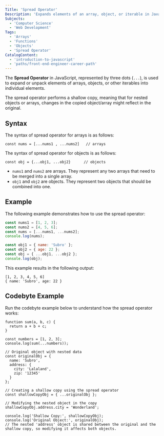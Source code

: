 ```yaml
---
Title: 'Spread Operator'
Description: 'Expands elements of an array, object, or iterable in JavaScript.'
Subjects:
  - 'Computer Science'
  - 'Web Development'
Tags:
  - 'Arrays'
  - 'Functions'
  - 'Objects'
  - 'Spread Operator'
CatalogContent:
  - 'introduction-to-javascript'
  - 'paths/front-end-engineer-career-path'
---
```


The **Spread Operator** in JavaScript, represented by three dots (`...`), is used to expand or unpack elements of arrays, objects, or other iterables into individual elements.

The spread operator performs a shallow copy, meaning that for nested objects or arrays, changes in the copied object/array might reflect in the original.

## Syntax

The syntax of spread operator for arrays is as follows:

```pseudo
const nums = [...nums1 , ...nums2]   // arrays
```

The syntax of spread operator for objects is as follows:

```pseudo
const obj = {...obj1, ...obj2}      // objects
```

- `nums1` and `nums2` are arrays. They represent any two arrays that need to be merged into a single array.
- `obj1` and `obj2` are objects. They represent two objects that should be combined into one.

## Example

The following example demonstrates how to use the spread operator:

```js
const nums1 = [1, 2, 3];
const nums2 = [4, 5, 6];
const nums = [...nums1, ...nums2];
console.log(nums);

const obj1 = { name: 'Subro' };
const obj2 = { age: 22 };
const obj = { ...obj1, ...obj2 };
console.log(obj);
```

This example results in the following output:

```shell
[1, 2, 3, 4, 5, 6]
{ name: 'Subro', age: 22 }
```

## Codebyte Example

Run the codebyte example below to understand how the spread operator works:

```codebyte/javascript
function sum(a, b, c) {
  return a + b + c;
}

const numbers = [1, 2, 3];
console.log(sum(...numbers));

// Original object with nested data
const originalObj = {
  name: 'Subro',
  address: {
    city: 'Lalaland',
    zip: '12345'
  }
};

// Creating a shallow copy using the spread operator
const shallowCopyObj = { ...originalObj };

// Modifying the nested object in the copy
shallowCopyObj.address.city = 'Wonderland';

console.log('Shallow Copy:', shallowCopyObj);
console.log('Original Object:', originalObj);
// The nested 'address' object is shared between the original and the shallow copy, so modifying it affects both objects.
```
